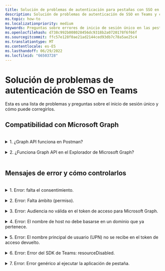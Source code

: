 ```yaml
---
title: Solución de problemas de autenticación para pestañas con SSO en Teams
description: Solución de problemas de autenticación de SSO en Teams y cómo usarla en pestañas
ms.topic: how-to
ms.localizationpriority: medium
keywords: Preguntas sobre errores de inicio de sesión único en las pestañas de autenticación de teams Microsoft Azure Active Directory (Azure AD)
ms.openlocfilehash: d738c992b008028456dc9318b2a0720178f6f66f
ms.sourcegitcommit: ffc57e128f0ae21ad2144ced93db7c78a5ae25c4
ms.translationtype: MT
ms.contentlocale: es-ES
ms.lasthandoff: 06/29/2022
ms.locfileid: "66503728"
---
```

# <a name="troubleshoot-sso-authentication-in-teams"></a>Solución de problemas de autenticación de SSO en Teams

Esta es una lista de problemas y preguntas sobre el inicio de sesión único y cómo puede corregirlos.
<br>

## <a name="support-for-microsoft-graph"></a>Compatibilidad con Microsoft Graph

<br>
<details>
<summary>1. ¿Graph API funciona en Postman?</summary>
<br>
Puede usar la colección Microsoft Graph Postman con las API de Microsoft Graph.

Para más información, consulte [Usar Postman con la API de Microsoft Graph](/graph/use-postman).
</details>
<br>
<details>
<summary>2. ¿Funciona Graph API en el Explorador de Microsoft Graph?</summary>
<br>
Sí, Graph API funciona en el Explorador de Microsoft Graph.

Para obtener más información, vea [Explorador de Graph](https://developer.microsoft.com/graph/graph-explorer).

</details>
<br>

## <a name="error-messages-and-how-to-handle-them"></a>Mensajes de error y cómo controlarlos

<br>
<details>
<summary>1. Error: falta el consentimiento.</summary>
<br>
Cuando Azure AD recibe una solicitud para acceder a un recurso de Microsoft Graph, comprueba si el usuario (o el administrador de inquilinos) ha dado su consentimiento para este recurso. Si no hay ningún registro de consentimiento del usuario o administrador, Azure AD envía un mensaje de error al servicio web.

El código debe indicar al cliente (por ejemplo, en el cuerpo de una respuesta 403 Prohibido) cómo controlar el error:

- Si la aplicación de pestaña necesita ámbitos de Microsoft Graph para los que solo un administrador puede dar su consentimiento, el código debe generar un error.
- Si los únicos ámbitos necesarios pueden ser otorgados por el usuario, entonces el código debe recurrir a un sistema alternativo de autenticación de usuario.

</details>
<br>
<details>
<summary>2. Error: Falta ámbito (permiso).</summary>
<br>
Este error solo se ve durante el desarrollo.

Para controlar este error, el código del lado servidor debe enviar una respuesta 403 Prohibido al cliente. Debe registrar el error en la consola o registrarlo en un registro.
</details>
<br>
<details>
<summary>3. Error: Audiencia no válida en el token de acceso para Microsoft Graph.</summary>
<br>
El código del lado servidor debe enviar una respuesta 403 Prohibido al cliente para mostrar un mensaje al usuario. Se recomienda que también registre el error en la consola o que lo registre en un registro.
</details>
<br>
<details>
<summary>4. Error: El nombre de host no debe basarse en un dominio que ya pertenece.</summary>
<br>
Puede obtener este error en uno de los dos escenarios:

1. El dominio personalizado no se agrega a Azure AD. Para agregar un dominio personalizado a Azure AD y registrarlo, siga el procedimiento [Agregar un nombre de dominio personalizado a Azure AD](/azure/active-directory/fundamentals/add-custom-domain) y, a continuación, siga los pasos para [configurar el ámbito para el token de acceso](tab-sso-register-aad.md#configure-scope-for-access-token) de nuevo.
1. No ha iniciado sesión con las credenciales de administrador en el inquilino de Microsoft 365. Inicie sesión en Microsoft 365 como administrador.

</details>
<br>
<details>
<summary>5. Error: El nombre principal de usuario (UPN) no se recibe en el token de acceso devuelto.</summary>
<br>
Puede agregar UPN como una notificación opcional en Azure AD.

Para obtener más información, consulte [Proporcionar notificaciones opcionales a la aplicación](/azure/active-directory/develop/active-directory-optional-claims) y [tokens de acceso](/azure/active-directory/develop/access-tokens).
</details>
<br>
<details>
<summary>6. Error: Error del SDK de Teams: resourceDisabled.</summary>
<br>
Para evitar este error, asegúrese de que el URI del identificador de aplicación esté configurado correctamente en el registro de aplicaciones de Azure AD y en el cliente de Teams.

Para obtener más información sobre el URI del identificador de aplicación, consulte [Para exponer una API](tab-sso-register-aad.md#to-expose-an-api).

</details>
<br>

<details>
<summary>7. Error: Error genérico al ejecutar la aplicación de pestaña.</summary>
<br>
Puede aparecer un error genérico cuando una o varias configuraciones de aplicación realizadas en Azure AD son incorrectas. Para resolver este error, compruebe si los detalles de la aplicación configurados en el código y el manifiesto de Teams coinciden con los valores de Azure AD.

En la imagen siguiente se muestra un ejemplo de los detalles de la aplicación configurados en Azure AD.

:::image type="content" source="../../../assets/images/authentication/teams-sso-tabs/azure-app-details.png" alt-text="Valores de configuración de la aplicación en Azure AD" border="false":::

Compruebe que los siguientes valores coinciden entre Azure AD, el código del lado cliente y el manifiesto de aplicación de Teams:

- **Id. de** aplicación: el identificador de aplicación que generó en Azure AD debe ser el mismo en el código y en el archivo de manifiesto de Teams. Compruebe que el identificador de la aplicación en el manifiesto de Teams coincide con el **identificador de aplicación (cliente)** de Azure AD.

- **Secreto de** aplicación: el secreto de aplicación configurado en el back-end de la aplicación debe coincidir con **las credenciales de cliente** de Azure AD.
    También debe comprobar si el secreto de cliente ha expirado.

- **URI del identificador de** aplicación: el URI del identificador de aplicación en el código y en el archivo de manifiesto de la aplicación de Teams debe coincidir con el **URI del identificador de aplicación** en Azure AD.

- **Permisos de** aplicación: compruebe si los permisos que definió en el ámbito son según los requisitos de la aplicación. Si es así, compruebe si se le concedió al usuario en el token de acceso.

- **Administración consentimiento**: si algún ámbito requiere consentimiento del administrador, compruebe si se concedió el consentimiento para el ámbito concreto al usuario.

Además, inspeccione el token de acceso que se envió a la aplicación de pestaña para comprobar si los valores siguientes son correctos:

- **Audiencia (aud):** compruebe si el identificador de la aplicación en el token es correcto tal y como se indica en Azure AD.
- **Identificador de inquilino (tid):** compruebe si el inquilino mencionado en el token es correcto.
- **Identidad de usuario (preferred_username):** compruebe si la identidad del usuario coincide con el nombre de usuario en la solicitud de token de acceso para el ámbito al que el usuario actual quiere acceder.
- **Ámbitos (scp):** compruebe si el ámbito para el que se solicita el token de acceso es correcto y como se define en Azure AD.
- **Versión 1.0 o 2.0 (ver) de Azure AD**: compruebe si la versión de Azure AD es correcta.

Puede usar [JWT](https://jwt.ms) para inspeccionar el token.

</details>
